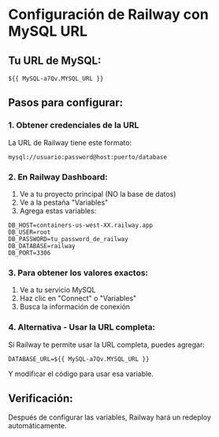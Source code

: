 # Configuración de Railway con MySQL URL

## Tu URL de MySQL:
```
${{ MySQL-a7Qv.MYSQL_URL }}
```

## Pasos para configurar:

### 1. Obtener credenciales de la URL
La URL de Railway tiene este formato:
```
mysql://usuario:password@host:puerto/database
```

### 2. En Railway Dashboard:
1. Ve a tu proyecto principal (NO la base de datos)
2. Ve a la pestaña "Variables"
3. Agrega estas variables:

```
DB_HOST=containers-us-west-XX.railway.app
DB_USER=root
DB_PASSWORD=tu_password_de_railway
DB_DATABASE=railway
DB_PORT=3306
```

### 3. Para obtener los valores exactos:
1. Ve a tu servicio MySQL
2. Haz clic en "Connect" o "Variables"
3. Busca la información de conexión

### 4. Alternativa - Usar la URL completa:
Si Railway te permite usar la URL completa, puedes agregar:
```
DATABASE_URL=${{ MySQL-a7Qv.MYSQL_URL }}
```

Y modificar el código para usar esa variable.

## Verificación:
Después de configurar las variables, Railway hará un redeploy automáticamente. 
